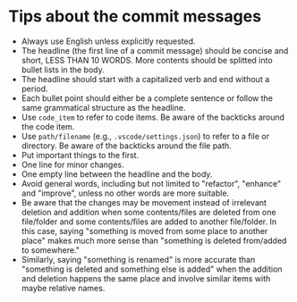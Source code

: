 # Tips about the commit messages

- Always use English unless explicitly requested.
- The headline (the first line of a commit message) should be concise and short, LESS THAN 10 WORDS. More contents should be splitted into bullet lists in the body.
- The headline should start with a capitalized verb and end without a period.
- Each bullet point should either be a complete sentence or follow the same grammatical structure as the headline.
- Use `code_item` to refer to code items. Be aware of the backticks around the code item.
- Use `path/filename` (e.g., `.vscode/settings.json`) to refer to a file or directory. Be aware of the backticks around the file path.
- Put important things to the first.
- One line for minor changes.
- One empty line between the headline and the body.
- Avoid general words, including but not limited to "refactor", "enhance" and "improve", unless no other words are more suitable.
- Be aware that the changes may be movement instead of irrelevant deletion and addition when some contents/files are deleted from one file/folder and some contents/files are added to another file/folder. In this case, saying "something is moved from some place to another place" makes much more sense than "something is deleted from/added to somewhere."
- Similarly, saying "something is renamed" is more accurate than "something is deleted and something else is added" when the addition and deletion happens the same place and involve similar items with maybe relative names.
